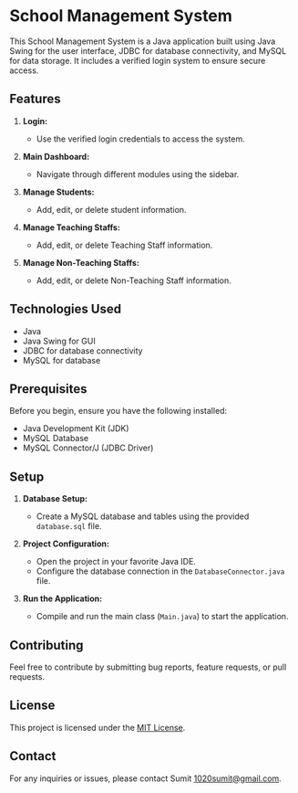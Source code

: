 # School Management System

This School Management System is a Java application built using Java Swing for the user interface, JDBC for database connectivity, and MySQL for data storage. It includes a verified login system to ensure secure access.

## Features

1. **Login:**
   - Use the verified login credentials to access the system.

2. **Main Dashboard:**
   - Navigate through different modules using the sidebar.

3. **Manage Students:**
   - Add, edit, or delete student information.

3. **Manage Teaching Staffs:**
   - Add, edit, or delete Teaching Staff information.

3. **Manage Non-Teaching Staffs:**
   - Add, edit, or delete Non-Teaching Staff information.
  
   
## Technologies Used

- Java
- Java Swing for GUI
- JDBC for database connectivity
- MySQL for database

## Prerequisites

Before you begin, ensure you have the following installed:

- Java Development Kit (JDK)
- MySQL Database
- MySQL Connector/J (JDBC Driver)

## Setup

1. **Database Setup:**
   - Create a MySQL database and tables using the provided `database.sql` file.

2. **Project Configuration:**
   - Open the project in your favorite Java IDE.
   - Configure the database connection in the `DatabaseConnector.java` file.

3. **Run the Application:**
   - Compile and run the main class (`Main.java`) to start the application.

## Contributing

Feel free to contribute by submitting bug reports, feature requests, or pull requests.

## License

This project is licensed under the [MIT License](LICENSE).

## Contact

For any inquiries or issues, please contact Sumit 1020sumit@gmail.com.

